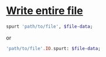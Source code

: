 [1]: https://rosettacode.org/wiki/Write_entire_file

# [Write entire file][1]

```raku
spurt 'path/to/file', $file-data;
```


or

```raku
'path/to/file'.IO.spurt: $file-data;
```